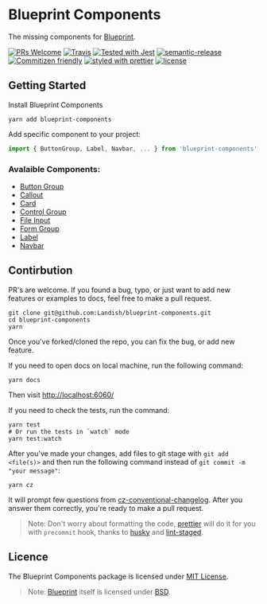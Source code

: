 # Blueprint Components

The missing components for [Blueprint](http://blueprintjs.com/).

[![PRs Welcome](https://img.shields.io/badge/PRs-welcome-brightgreen.svg)](http://makeapullrequest.com)
[![Travis](https://img.shields.io/travis/Landish/blueprint-components.svg)](https://travis-ci.org/Landish/blueprint-components)
[![Tested with Jest](https://img.shields.io/badge/tested_with-jest-brightgreen.svg)](https://github.com/facebook/jest)
[![semantic-release](https://img.shields.io/badge/%20%20%F0%9F%93%A6%F0%9F%9A%80-semantic--release-e10079.svg)](https://github.com/semantic-release/semantic-release)
[![Commitizen friendly](https://img.shields.io/badge/commitizen-friendly-brightgreen.svg)](http://commitizen.github.io/cz-cli/)
[![styled with prettier](https://img.shields.io/badge/styled_with-prettier-ff69b4.svg)](https://github.com/prettier/prettier)
[![license](https://img.shields.io/github/license/Landish/blueprint-components.svg)](https://github.com/Landish/blueprint-components/blob/master/LICENSE)


## Getting Started

Install Blueprint Components

```
yarn add blueprint-components
```

Add specific component to your project:

```js
import { ButtonGroup, Label, Navbar, ... } from 'blueprint-components';
```

### Avalaible Components:

* [Button Group](https://landish.github.io/blueprint-components/#buttongroup)
* [Callout](https://landish.github.io/blueprint-components/#callout)
* [Card](https://landish.github.io/blueprint-components/#card)
* [Control Group](https://landish.github.io/blueprint-components/#controlgroup)
* [File Input](https://landish.github.io/blueprint-components/#fileinput)
* [Form Group](https://landish.github.io/blueprint-components/#formgroup)
* [Label](https://landish.github.io/blueprint-components/#label)
* [Navbar](https://landish.github.io/blueprint-components/#navbar)

## Contirbution

PR's are welcome. If you found a bug, typo, or just want to add new features or examples to docs, feel free to make a pull request. 

```
git clone git@github.com:Landish/blueprint-components.git
cd blueprint-components
yarn
```

Once you've forked/cloned the repo, you can fix the bug, or add new feature.

If you need to open docs on local machine, run the following command:

```
yarn docs
```

Then visit [http://localhost:6060/](http://localhost:6060/)

If you need to check the tests, run the command:

```
yarn test
# Or run the tests in `watch` mode
yarn test:watch
```

After you've made your changes, add files to git stage with `git add <file(s)>` and then run the following command instead of `git commit -m "your message"`:

```
yarn cz
```

It will prompt few questions from [cz-conventional-changelog](https://github.com/commitizen/cz-conventional-changelog). After you answer them correctly, you're ready to make a pull request.

> Note: Don't worry about formatting the code, [prettier](https://github.com/prettier/prettier) will do it for you with `precommit` hook, thanks to [husky](https://github.com/typicode/husky) and [lint-staged](https://github.com/okonet/lint-staged).


## Licence

The Blueprint Components package is licensed under [MIT License](https://github.com/Landish/blueprint-components/blob/master/LICENSE).

> Note: [Blueprint](http://blueprintjs.com/) itself is licensed under [BSD](https://github.com/palantir/blueprint/blob/master/LICENSE).
